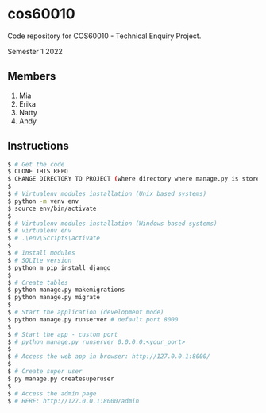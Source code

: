 # cos60010
Code repository for COS60010 - Technical Enquiry Project.

Semester 1 2022

## Members
1. Mia
2. Erika
3. Natty
4. Andy

## Instructions

```bash
$ # Get the code
$ CLONE THIS REPO
$ CHANGE DIRECTORY TO PROJECT (where directory where manage.py is stored)
$
$ # Virtualenv modules installation (Unix based systems)
$ python -m venv env 
$ source env/bin/activate
$
$ # Virtualenv modules installation (Windows based systems)
$ # virtualenv env
$ # .\env\Scripts\activate
$
$ # Install modules
$ # SQLIte version
$ python m pip install django
$
$ # Create tables
$ python manage.py makemigrations
$ python manage.py migrate
$
$ # Start the application (development mode)
$ python manage.py runserver # default port 8000
$
$ # Start the app - custom port 
$ # python manage.py runserver 0.0.0.0:<your_port>
$
$ # Access the web app in browser: http://127.0.0.1:8000/
$
$ # Create super user
$ py manage.py createsuperuser
$ 
$ # Access the admin page
$ # HERE: http://127.0.0.1:8000/admin

```
